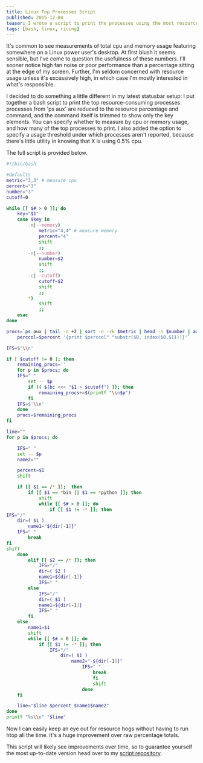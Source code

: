 ```yaml
---
title: Linux Top Processes Script
published: 2015-12-04
teaser: I wrote a script to print the processes using the most resources, because a statusbar showing total resource usage alone isn't actually very useful.
tags: [bash, linux, ricing]
---
```


It's common to see measurements of total cpu and memory usage featuring somewhere on a Linux power user's desktop. At first blush it seems sensible, but I've come to question the usefulness of these numbers. I'll sooner notice high fan noise or poor performance than a percentage sitting at the edge of my screen. Further, I'm seldom concerned with resource usage unless it's excessively high, in which case I'm mostly interested in what's responsible.

I decided to do something a little different in my latest statusbar setup: I put together a bash script to print the top resource-consuming processes. processes from 'ps aux' are reduced to the resource percentage and command, and the command itself is trimmed to show only the key elements. You can specify whether to measure by cpu or memory usage, and how many of the top processes to print. I also added the option to specify a usage threshold under which processes aren't reported, because there's little utility in knowing that X is using 0.5% cpu.

The full script is provided below.

```Bash
#!/bin/bash

#defaults
metric="3,3" # measure cpu
percent="3"
number="3"
cutoff=0

while [[ $# > 0 ]]; do
	key="$1"
	case $key in
		-m|--memory)
			metric="4,4" # measure memory
			percent="4"
			shift
			;;
		-n|--number)
			number=$2
			shift
			;;
		-c|--cutoff)
			cutoff=$2
			shift
			;;
		*)
			shift
			;;
	esac
done

procs=`ps aux | tail -n +2 | sort -n -rk $metric | head -n $number | awk -v \\
	perccol=$percent '{print $perccol" "substr($0, index($0,$11))}'`

IFS=$'\\n'

if [ $cutoff != 0 ]; then
	remaining_procs=''
	for p in $procs; do
	IFS=" "
		set -- $p
		if (( $(bc <<< "$1 > $cutoff") )); then
			remaining_procs+=$(printf "\\n$p")
		fi
	IFS=$'\\n'
	done
	procs=$remaining_procs
fi

line=""
for p in $procs; do

	IFS=" "
	set -- $p
	name2=""

	percent=$1
	shift

	if [[ $1 == /* ]];  then
		if [[ $1 == *bin || $1 == *python ]]; then
			shift
			while [[ $# > 0 ]]; do
				if [[ $1 != -* ]]; then
IFS="/"
	dir=( $1 )
		name1="${dir[-1]}"
	IFS=" "
		break
fi
shift
	done
		elif [[ $2 == /* ]]; then
			IFS="/"
			dir=( $2 )
			name1=${dir[-1]}
			IFS=" "
		else
			IFS="/"
			dir=( $1 )
			name1=${dir[-1]}
			IFS=" "
		fi
	else
		name1=$1
		shift
		while [[ $# > 0 ]]; do
			if [[ $1 != -* ]]; then
				IFS="/"
					dir=( $1 )
						name2="-${dir[-1]}"
							IFS=" "
								break
								fi
								shift
							done
	fi

	line="$line $percent $name1$name2"
done
printf "%s\\n" "$line"
```

Now I can easily keep an eye out for resource hogs without having to run htop all the time. It's a huge improvement over raw percentage totals.

This script will likely see improvements over time, so to guarantee yourself the most up-to-date version head over to my [script repository](https://github.com/ftzm/scripts).
